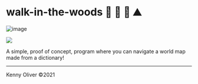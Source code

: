 # walk-in-the-woods :deciduous_tree: :house_with_garden: :evergreen_tree: :mountain:

![image](https://www.codefactor.io/repository/github/KennyOliver/walk-in-the-woods/badge?style=for-the-badge)

[![](https://repl.it/badge/github/KennyOliver/walk-in-the-woods)](https://repl.it/@KennyOliver/walk-in-the-woods)

A simple, proof of concept, program where you can navigate a world map made from a dictionary!

---
Kenny Oliver ©2021

